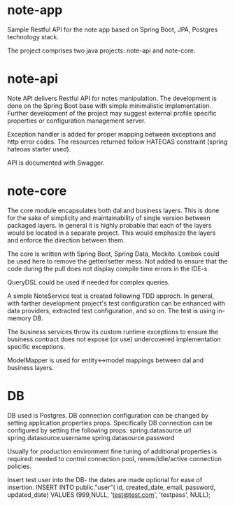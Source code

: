 # note-app
Sample Restful API for the note app based on Spring Boot, JPA, Postgres technology stack.

The project comprises two java projects: note-api and note-core.

# note-api
Note API delivers Restful API for notes manipulation. The development is done on the Spring Boot base with simple minimalistic implementation. Further development of the project may suggest external profile specific properties or configuration management server.

Exception handler is added for proper mapping between exceptions and http error codes.
The resources returned follow HATEOAS constraint (spring hateoas starter used).

API is documented with Swagger.

# note-core
The core module encapsulates both dal and business layers. This is done for the sake of simplicity and maintainability of single version between packaged layers. In general it is highly probable that each of the layers would be located in a separate project. This would emphasize the layers and enforce the direction between them.

The core is written with Spring Boot, Spring Data, Mockito.
Lombok could be used here to remove the getter/setter mess. Not added to ensure that the code  during the pull does not display compile time errors in the IDE-s.

QueryDSL could be used if needed for complex queries.

A simple NoteService test is created following TDD approch. In general, with farther development project's test configuration can be enhanced with data providers, extracted test configuration, and so on.
The test is using in-memory DB.

The business services throw its custom runtime exceptions to ensure the business contract does not expose (or use) undercovered implementation specific exceptions.

ModelMapper is used for entity<->model mappings between dal and business layers.


# DB
DB used is Postgres. DB connection configuration can be changed by setting application.properties props.
Specifically DB connection can be configured by setting the following props:
spring.datasource.url
spring.datasource.username
spring.datasource.password

Usually for production environment fine tuning of additional properties is required: needed to control connection pool, renew/idle/active connection policies.

Insert test user into the DB- the dates are made optional for ease of insertion.
INSERT INTO public."user"(
	id, created_date, email, password, updated_date)
	VALUES (999,NULL, 'test@test.com', 'testpass', NULL);



